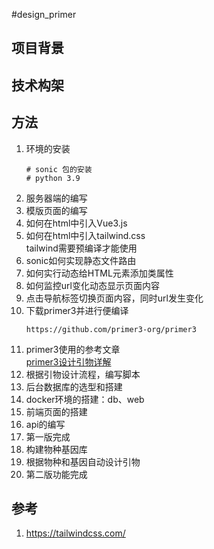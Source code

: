 #design_primer

<h2>项目背景</h2>
<h2>技术构架</h2>
<h2>方法</h2>
<ol>
<li>环境的安装<br />
<pre class="language-python"><code># sonic 包的安装
# python 3.9​</code></pre>
</li>
<li>服务器端的编写</li>
<li>模版页面的编写</li>
<li>如何在html中引入Vue3.js</li>
<li>如何在html中引入tailwind.css<br />tailwind需要预编译才能使用</li>
<li>sonic如何实现静态文件路由</li>
<li>如何实行动态给HTML元素添加类属性</li>
<li>如何监控url变化动态显示页面内容</li>
<li>点击导航标签切换页面内容，同时url发生变化</li>
<li>下载primer3并进行便编译<br />
<pre class="language-python"><code>https://github.com/primer3-org/primer3</code></pre>
</li>
<li>primer3使用的参考文章<br /><a href="http://www.chenlianfu.com/?p=284" target="_blank" rel="noopener">primer3设计引物详解</a></li>
<li>根据引物设计流程，编写脚本</li>
<li>后台数据库的选型和搭建</li>
<li>docker环境的搭建：db、web</li>
<li>前端页面的搭建</li>
<li>api的编写</li>
<li>第一版完成</li>
<li>构建物种基因库</li>
<li>根据物种和基因自动设计引物</li>
<li>第二版功能完成</li>
</ol>
<h2>参考</h2>
<ol>
<li><a href="https://tailwindcss.com/">https://tailwindcss.com/</a>&nbsp;</li>
</ol>
